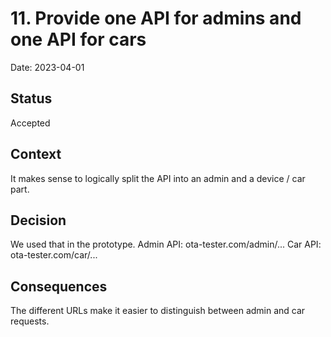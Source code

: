 # 11. Provide one API for admins and one API for cars

Date: 2023-04-01

## Status

Accepted

## Context

It makes sense to logically split the API into an admin and a device / car part. 

## Decision

We used that in the prototype. Admin API: ota-tester.com/admin/... Car API: ota-tester.com/car/...

## Consequences

The different URLs make it easier to distinguish between admin and car requests.
